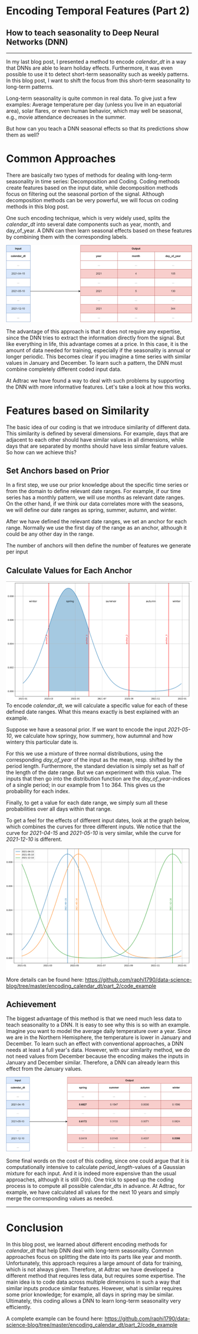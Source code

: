 # Encoding Temporal Features (Part 2)
## How to teach seasonality to Deep Neural Networks (DNN)
---

In my last blog post, I presented a method to encode *calendar_dt* in a way that DNNs are able to learn holiday effects. Furthermore, it was even possible to use it to detect short-term seasonality such as weekly patterns. In this blog post, I want to shift the focus from this short-term seasonality to long-term patterns. 

Long-term seasonality is quite common in real data. To give just a few examples: Average temperature per day (unless you live in an equatorial area), solar flares, or even human behavior, which may well be seasonal, e.g., movie attendance decreases in the summer.

But how can you teach a DNN seasonal effects so that its predictions show them as well? 

# Common Approaches
There are basically two types of methods for dealing with long-term seasonality in time series: Decomposition and Coding. Coding methods create features based on the input date, while decomposition methods focus on filtering out the seasonal portion of the signal. Although decomposition methods can be very powerful, we will focus on coding methods in this blog post.

One such encoding technique, which is very widely used, splits the *calendar_dt* into several date components such as year, month, and day_of_year. A DNN can then learn seasonal effects based on these features by combining them with the corresponding labels.

![alt text](assets/sample_common_approach.png "Encoding *calendar_dt* using a common approach.")

The advantage of this approach is that it does not require any expertise, since the DNN tries to extract the information directly from the signal. But like everything in life, this advantage comes at a price. In this case, it is the amount of data needed for training, especially if the seasonality is annual or longer periodic. This becomes clear if you imagine a time series with similar values in January and December. To learn such a pattern, the DNN must combine completely different coded input data.

At Adtrac we have found a way to deal with such problems by supporting the DNN with more informative features. Let's take a look at how this works.

# Features based on Similarity
The basic idea of our coding is that we introduce similarity of different data. This similarity is defined by several dimensions. For example, days that are adjacent to each other should have similar values in all dimensions, while days that are separated by months should have less similar feature values. So how can we achieve this?

## Set Anchors based on Prior
In a first step, we use our prior knowledge about the specific time series or from the domain to define relevant date ranges. 
For example, if our time series has a monthly pattern, we will use months as relevant date ranges. On the other hand, if we think our data correlates more with the seasons, we will define our date ranges as spring, summer, autumn, and winter.

After we have defined the relevant date ranges, we set an anchor for each range. Normally we use the first day of the range as an anchor, although it could be any other day in the range.

The number of anchors will then define the number of features we generate per input

## Calculate Values for Each Anchor
![alt text](assets/plot_single_example.png "Mixture of Gaussian-Distributions for a single *calendar_dt* and its associated 'Spring'-value")
To encode *calendar_dt*, we will calculate a specific value for each of these defined date ranges. What this means exactly is best explained with an example. 

Suppose we have a seasonal prior. If we want to encode the input *2021-05-10*, we calculate how springy, how summery, how autumnal and how wintery this particular date is. 

For this we use a mixture of three normal distributions, using the corresponding *day_of_year* of the input as the mean, resp. shifted by the period length. Furthermore, the standard deviation is simply set as half of the length of the date range. But we can experiment with this value. The inputs that then go into the distribution function are the *day_of_year*-indices of a single period; in our example from 1 to 364. This gives us the probability for each index.

Finally, to get a value for each date range, we simply sum all these probabilities over all days within that range. 

To get a feel for the effects of different input dates, look at the graph below, which combines the curves for three different inputs. We notice that the curve for *2021-04-15* and *2021-05-10* is very similar, while the curve for *2021-12-10* is different.

![alt text](assets/multiple_examples_in_single_plot.png "Mixture of Gaussian-Distributions for a three different inputs")

More details can be found here: https://github.com/raphi1790/data-science-blog/tree/master/encoding_calendar_dt/part_2/code_example

## Achievement
The biggest advantage of this method is that we need much less data to teach seasonality to a DNN. It is easy to see why this is so with an example. Imagine you want to model the average daily temperature over a year. Since we are in the Northern Hemisphere, the temperature is lower in January and December. To learn such an effect with conventional approaches, a DNN needs at least a full year's data. However, with our similarity method, we do not need values from December because the encoding makes the inputs in January and December similar. Therefore, a DNN can already learn this effect from the January values. 

![alt text](assets/sample_feature_encoding.png "Encoding of *calendar_dt* using a similarity approach")

Some final words on the cost of this coding, since one could argue that it is computationally intensive to calculate *period_length*-values of a Gaussian mixture for each input. And it is indeed more expensive than the usual approaches, although it is still *O*(n). 
One trick to speed up the coding process is to compute all possible calendar_dts in advance. At Adtrac, for example, we have calculated all values for the next 10 years and simply merge the corresponding values as needed.

---
# Conclusion
In this blog post, we learned about different encoding methods for *calendar_dt* that help DNN deal with long-term seasonality. 
Common approaches focus on splitting the date into its parts like year and month. Unfortunately, this approach requires a large amount of data for training, which is not always given.
Therefore, at Adtrac we have developed a different method that requires less data, but requires some expertise. The main idea is to code data across multiple dimensions in such a way that similar inputs produce similar features.  However, what is similar requires some prior knowledge; for example, all days in spring may be similar.
Ultimately, this coding allows a DNN to learn long-term seasonality very efficiently.

A complete example can be found here: https://github.com/raphi1790/data-science-blog/tree/master/encoding_calendar_dt/part_2/code_example